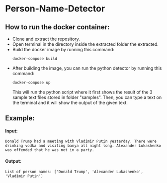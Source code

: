 # Person-Name-Detector

## How to run the docker container:
- Clone and extract the repository. 
- Open terminal in the directory inside the extracted folder the extracted.
- Build the docker image by running this command:
    ```sh
    docker-compose build
    ```
- After building the image, you can run the python detector by running this command:
    ```sh
    docker-compose up
    ```
    This will run the python script where it first shows the result of the 3 sample text files stored in folder "samples". Then, you can type a text on the terminal and it will show the output of the given text.  
    
## Example:
#### Input:
```
Donald Trump had a meeting with Vladimir Putin yesterday. There were drinking vodka and visiting banya all night long. Alexander Lukashenko was offended that he was not in a party.
```
#### Output:
```
List of person names: ['Donald Trump', 'Alexander Lukashenko', 'Vladimir Putin']
```
